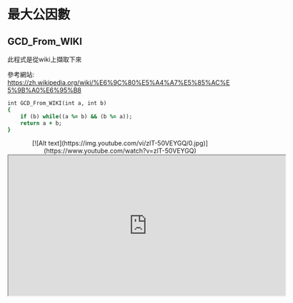 # 最大公因數

## GCD_From_WIKI

 此程式是從wiki上擷取下來
 
 參考網站: https://zh.wikipedia.org/wiki/%E6%9C%80%E5%A4%A7%E5%85%AC%E5%9B%A0%E6%95%B8

```ruby
int GCD_From_WIKI(int a, int b)
{
	if (b) while((a %= b) && (b %= a));
	return a + b;
}
```
<div align="center">
[![Alt text](https://img.youtube.com/vi/zlT-50VEYGQ/0.jpg)](https://www.youtube.com/watch?v=zlT-50VEYGQ)
</div>

<iframe width="620" height="315"
        src="https://www.youtube.com/watch?v=zlT-50VEYGQ">
    </iframe>
